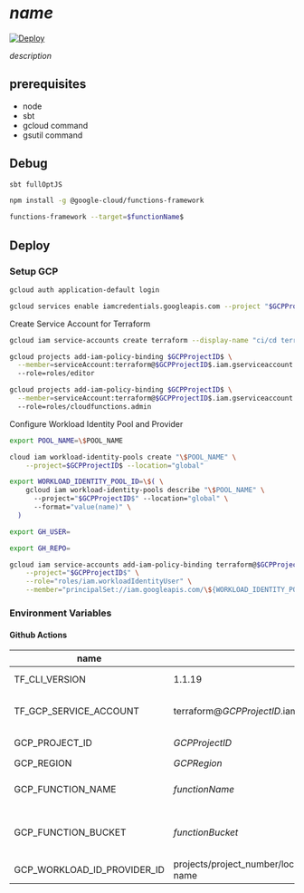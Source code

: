 
# $name$

[![Deploy]($githubRepo$/actions/workflows/deploy.yaml/badge.svg)]($githubRepo$/actions/workflows/deploy.yaml)


$description$


## prerequisites
- node
- sbt
- gcloud command
- gsutil command

## Debug

```sh
sbt fullOptJS
```


```sh
npm install -g @google-cloud/functions-framework
```

```sh
functions-framework --target=$functionName$
```

## Deploy


### Setup GCP


```sh
gcloud auth application-default login
```


```sh
gcloud services enable iamcredentials.googleapis.com --project "$GCPProjectID$"
```


Create Service Account for Terraform



```sh
gcloud iam service-accounts create terraform --display-name "ci/cd terraform executor"
```

```sh
gcloud projects add-iam-policy-binding $GCPProjectID$ \
  --member=serviceAccount:terraform@$GCPProjectID$.iam.gserviceaccount.com \\
  --role=roles/editor
```

```sh
gcloud projects add-iam-policy-binding $GCPProjectID$ \
  --member=serviceAccount:terraform@$GCPProjectID$.iam.gserviceaccount.com \\
  --role=roles/cloudfunctions.admin
```


Configure Workload Identity Pool and Provider


```sh
export POOL_NAME=\$POOL_NAME
```

```sh
cloud iam workload-identity-pools create "\$POOL_NAME" \
    --project=$GCPProjectID$ --location="global"
```

```sh
export WORKLOAD_IDENTITY_POOL_ID=\$( \
    gcloud iam workload-identity-pools describe "\$POOL_NAME" \
      --project="$GCPProjectID$" --location="global" \
      --format="value(name)" \
  )
```

```sh
export GH_USER=
```

```sh
export GH_REPO=
```

```sh
gcloud iam service-accounts add-iam-policy-binding terraform@$GCPProjectID$.iam.gserviceaccount.com \
    --project="$GCPProjectID$" \
    --role="roles/iam.workloadIdentityUser" \
    --member="principalSet://iam.googleapis.com/\${WORKLOAD_IDENTITY_POOL_ID}/attribute.repository/\${GH_USER}/\${GH_REPO}"
```


### Environment Variables


#### Github Actions

| name                        | example value                                                                                  | description                |
| --------------------------- | ---------------------------------------------------------------------------------------------- | -------------------------- |
| TF_CLI_VERSION              | 1.1.19                                                                                         | terraform version          |
| TF_GCP_SERVICE_ACCOUNT      | terraform@$GCPProjectID$.iam.gserviceaccount.com                                               | terraform service account  |
| GCP_PROJECT_ID              | $GCPProjectID$                                                                                 | gcp project id             |
| GCP_REGION                  | $GCPRegion$                                                                                    | gcp region                 |
| GCP_FUNCTION_NAME           | $functionName$                                                                                 | cloud function entrypoint  |
| GCP_FUNCTION_BUCKET         | $functionBucket$                                                                               | cloud function bucket name |
| GCP_WORKLOAD_ID_PROVIDER_ID | projects/project_number/locations/global/workloadIdentityPolls/\$POOL_NAME/providers/oidc-name |                            |

